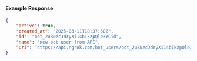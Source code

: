 <!-- Code generated for API Clients. DO NOT EDIT. -->

#### Example Response

```json
{
	"active": true,
	"created_at": "2025-03-11T18:37:50Z",
	"id": "bot_2uBNzcJdryXi14b1kzpQle3YCid",
	"name": "new bot user from API",
	"uri": "https://api.ngrok.com/bot_users/bot_2uBNzcJdryXi14b1kzpQle3YCid"
}
```
